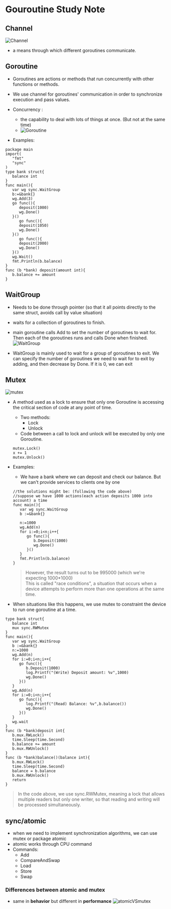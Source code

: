 # Gouroutine Study Note

## Channel 
![Channel](https://user-images.githubusercontent.com/71340325/183274342-f7c82641-6e28-4927-9142-36f6c55fe2ac.jpg)

*  a means through which different goroutines communicate.


## Goroutine
* Goroutines are actions or methods that run concurrently with other functions or methods.
* We use channel for goroutines' communication in order to synchronize execution and pass values.
* Concurrency :
    * the capability to deal with lots of things at once. (But not at the same time)
    * ![Goroutine](https://user-images.githubusercontent.com/71340325/183274211-2d283d1e-5f24-4734-8328-9f9756d5803f.jpg)

* Examples:
```
package main
import(
   "fmt"
   "sync"
)
type bank struct{
   balance int
}
func main(){
   var wg sync.WaitGroup
   b:=&bank{}
   wg.Add(3)
   go func(){
      deposit(1000)
      wg.Done()
   }()
      go func(){
      deposit(1050)
      wg.Done()
   }()
      go func(){
      deposit(2000)
      wg.Done()
   }()
   wg.Wait()
   fmt.Println(b.balance)
}
func (b *bank) deposit(amount int){
   b.balance += amount
}
```
 
## WaitGroup
* Needs to be done through pointer (so that it all points directly to the same struct, avoids call by value situation)
* waits for a collection of goroutines to finish.
* main goroutine calls Add to set the number of goroutines to wait for. Then each of the goroutines runs and calls Done when finished.
![WaitGroup](https://user-images.githubusercontent.com/71340325/183274069-897977a7-71b5-40d7-9f37-f2c740204b27.jpg)



* WaitGroup is mainly used to wait for a group of goroutines to exit. We can specify the number of goroutines we need to wait for to exit by adding, and then decrease by Done. If it is 0, we can exit

## Mutex
![mutex](https://user-images.githubusercontent.com/71340325/183273747-83c4bc7c-6ba5-4f39-a0db-8a88b225fbe4.jpg)


* A method used as a lock to ensure that only one Goroutine is accessing the critical section of code at any point of time.
   * Two methods:
      * Lock
      * Unlock
   * Code between a call to lock and unlock will be executed by only one Goroutine.
   ```
   mutex.Lock()
   x += 1
   mutex.Unlock()
   ```
 * Examples:
   * We have a bank where we can deposit and check our balance. But we can't provide services to clients one by one
   ```
   //the solutions might be: (following the code above)
   //suppose we have 1000 actions(each action deposits 1000 into account) a time
   func main(){
      var wg sync.WaitGroup
      b :=&bank{}
      
      n:=1000
      wg.Add(n)
      for i:=0;i<n;i++{
         go func(){
            b.Deposit(1000)
            wg.Done()
         }()
      }
      fmt.Println(b.balance)
   }
   ```
   
   > However, the result turns out to be 995000 (which we're expecting 1000*1000) <br>
   > This is called "race conditions", a situation that occurs when a device attempts to perform more than one operations at the same time.
* When situations like this happens, we use mutex to constraint the device to run one goroutine at a time.
```
type bank struct{
   balance int
   mux sync.RWMutex
}
func main(){
   var wg sync.WaitGroup
   b :=&bank{}
   n:=1000
   wg.Add(n)
   for i:=0;i<n;i++{
      go func(){
         b.Deposit(1000)
         log.Printf("(Write) Deposit amount: %v",1000)
         wg.Done()
      }()
   }
   wg.Add(n)
   for i:=0;i<n;i++{
      go func(){
         log.Printf("(Read) Balance: %v",b.balance())
         wg.Done()
      }()
   }
   wg.wait
}
func (b *bank)deposit int{
   b.mux.RWLock()
   time.Sleep(time.Second)
   b.balance += amount
   b.mux.RWUnlock()
}
func (b *bank)balance()(balance int){
   b.mux.RWLock()
   time.Sleep(time.Second)
   balance = b.balance
   b.mux.RWUnlock()
   return
}
```
> In the code above, we use sync.RWMutex, meaning a lock that allows multiple readers but only one writer, so that reading and writing will be processed simultaneously.


## sync/atomic
* when we need to implement synchronization algorithms, we can use mutex or package atomic
* atomic works through CPU command
* Commands:
   *  Add
   *  CompareAndSwap
   *  Load
   *  Store
   *  Swap

### Differences between atomic and mutex
* same in **behavior** but different in **performance**
![atomicVSmutex](https://user-images.githubusercontent.com/71340325/183278841-07b6d5ba-5fc6-436c-8b29-cb36abee5220.jpg)
